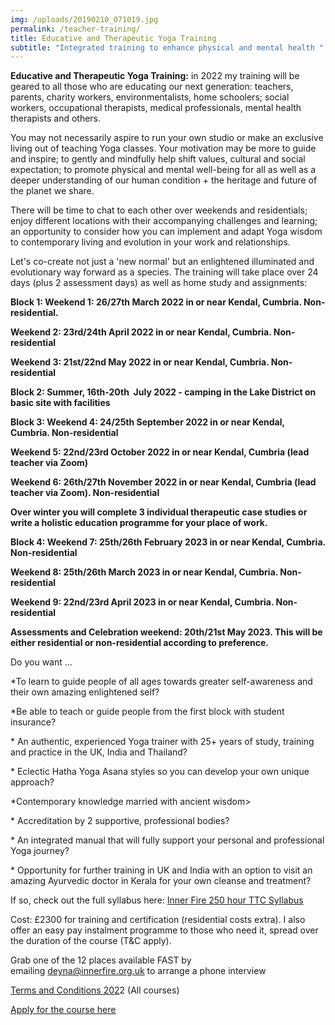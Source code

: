 ```yaml
---
img: /uploads/20190210_071019.jpg
permalink: /teacher-training/
title: Educative and Therapeutic Yoga Training
subtitle: "Integrated training to enhance physical and mental health "
---
```

**Educative and Therapeutic Yoga Training:** in 2022 my training will be geared to all those who are educating our next generation: teachers, parents, charity workers, environmentalists, home schoolers; social workers, occupational therapists, medical professionals, mental health therapists and others.

You may not necessarily aspire to run your own studio or make an exclusive living out of teaching Yoga classes. Your motivation may be more to guide and inspire; to gently and mindfully help shift values, cultural and social expectation; to promote physical and mental well-being for all as well as a deeper understanding of our human condition + the heritage and future of the planet we share.

There will be time to chat to each other over weekends and residentials; enjoy different locations with their accompanying challenges and learning; an opportunity to consider how you can implement and adapt Yoga wisdom to contemporary living and evolution in your work and relationships.

Let's co-create not just a 'new normal' but an enlightened illuminated and evolutionary way forward as a species. The training will take place over 24 days (plus 2 assessment days) as well as home study and assignments:

**Block 1: Weekend 1: 26/27th March 2022 in or near Kendal, Cumbria. Non- residential.**

**Weekend 2: 23rd/24th April 2022 in or near Kendal, Cumbria. Non-residential**

**Weekend 3: 21st/22nd May 2022 in or near Kendal, Cumbria. Non-residential**

**Block 2: Summer, 16th-20th  July 2022 - camping in the Lake District on basic site with facilities**

**Block 3: Weekend 4: 24/25th September 2022 in or near Kendal, Cumbria. Non-residential**

**Weekend 5: 22nd/23rd October 2022 in or near Kendal, Cumbria (lead teacher via Zoom)**

**Weekend 6: 26th/27th November 2022 in or near Kendal, Cumbria (lead teacher via Zoom). Non-residential**

**Over winter you will complete 3 individual therapeutic case studies or write a holistic education programme for your place of work.**

**Block 4: Weekend 7: 25th/26th February 2023 in or near Kendal, Cumbria. Non-residential**

**Weekend 8: 25th/26th March 2023 in or near Kendal, Cumbria. Non-residential**

**Weekend 9: 22nd/23rd April 2023 in or near Kendal, Cumbria. Non-residential**

**Assessments and Celebration weekend: 20th/21st May 2023. This will be either residential or non-residential according to preference.**

Do you want ...

\*To learn to guide people of all ages towards greater self-awareness and their own amazing enlightened self?

\*Be able to teach or guide people from the first block with student insurance?

\* An authentic, experienced Yoga trainer with 25+ years of study, training and practice in the UK, India and Thailand?

\* Eclectic Hatha Yoga Asana styles so you can develop your own unique approach?

\*Contemporary knowledge married with ancient wisdom>

\* Accreditation by 2 supportive, professional bodies?

\* An integrated manual that will fully support your personal and professional Yoga journey?

\* Opportunity for further training in UK and India with an option to visit an amazing Ayurvedic doctor in Kerala for your own cleanse and treatment?

If so, check out the full syllabus here: [Inner Fire 250 hour TTC Syllabus](https://www.dropbox.com/s/v19cab91vz6qksc/Therapeutic%20Yoga%20TTC%20syllabus%202022.pdf?dl=0)

Cost: £2300 for training and certification (residential costs extra). I also offer an easy pay instalment programme to those who need it, spread over the duration of the course (T&C apply).

Grab one of the 12 places available FAST by emailing [deyna@innerfire.org.uk](mailto:deyna@innerfire.org.uk) to arrange a phone interview

[Terms and Conditions 202](https://www.dropbox.com/s/xvbdumyojhcmytw/Terms%20and%20Conditions%202020.pdf?dl=0)2 (All courses)

[Apply for the course here](https://www.dropbox.com/s/hflm7xgv8mcbcew/Inner%20Fire%20TTC%20application%20form%202021.pdf?dl=0)